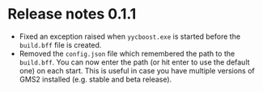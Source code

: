 # Release notes 0.1.1
* Fixed an exception raised when `yycboost.exe` is started before the `build.bff` file is created.
* Removed the `config.json` file which remembered the path to the `build.bff`. You can now enter the path (or hit enter to use the default one) on each start. This is useful in case you have multiple versions of GMS2 installed (e.g. stable and beta release).
